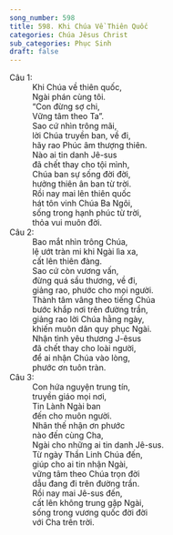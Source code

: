 ```yaml
---
song_number: 598
title: 598. Khi Chúa Về Thiên Quốc
categories: Chúa Jêsus Christ
sub_categories: Phục Sinh
draft: false
---
```

<dl><dt>Câu 1:</dt><dd data-verse="1">Khi Chúa về thiên quốc, <br/>Ngài phán cùng tôi. <br/>“Con đừng sợ chi, <br/>Vững tâm theo Ta”. <br/>Sao cứ nhìn trông mãi, <br/>lời Chúa truyền ban, về đi, <br/>hãy rao Phúc âm thượng thiên. <br/>Nào ai tin danh Jê-sus <br/>đã chết thay cho tội mình, <br/>Chúa ban sự sống đời đời, <br/>hưởng thiên ân ban từ trời. <br/>Rồi nay mai lên thiên quốc <br/>hát tôn vinh Chúa Ba Ngôi, <br/>sống trong hạnh phúc từ trời, <br/>thỏa vui muôn đời. </dd><dt>Câu 2:</dt><dd data-verse="2">Bao mắt nhìn trông Chúa, <br/>lệ ướt tràn mi khi Ngài lìa xa, <br/>cất lên thiên đàng. <br/>Sao cứ còn vương vấn, <br/>đừng quá sầu thương, về đi, <br/>giảng rao, phước cho mọi người. <br/>Thành tâm vâng theo tiếng Chúa <br/>bước khắp nơi trên đường trần, <br/>giảng rao lời Chúa hằng ngày, <br/>khiến muôn dân quy phục Ngài. <br/>Nhận tình yêu thương J-êsus <br/>đã chết thay cho loài người, <br/>để ai nhận Chúa vào lòng, <br/>phước ơn tuôn tràn. </dd><dt>Câu 3:</dt><dd data-verse="3">Con hứa nguyện trung tín, <br/>truyền giáo mọi nơi, <br/>Tin Lành Ngài ban <br/>đến cho muôn người. <br/>Nhân thế nhận ơn phước <br/>nào đến cùng Cha, <br/>Ngài cho những ai tin danh Jê-sus. <br/>Từ ngày Thần Linh Chúa đến, <br/>giúp cho ai tin nhận Ngài, <br/>vững tâm theo Chúa trọn đời <br/>dẫu đang đi trên đường trần. <br/>Rồi nay mai Jê-sus đến, <br/>cất lên không trung gặp Ngài, <br/>sống trong vương quốc đời đời <br/>với Cha trên trời. </dd></dl>